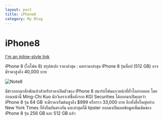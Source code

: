 ```yaml
---
layout: post
title: iPhone8
category: My Blog
---
```


# iPhone8

[I'm an inline-style link](http://www.thaimobilecenter.com/news-2557/iphone-8.asp)

iPhone 8 (ไอโฟน 8) สรุปสเปก ราคาล่าสุด : เผยราคาล่าสุด iPhone 8 รุ่นท็อป (512 GB) อาจมีราคาสูงถึง 40,000 บาท

![Note8](http://thaimobilecenter.com/home/img_stock/201795_63610.jpg)

มีข่าวออกมาสักพักแล้วสำหรับราคาเปิดตัวของ iPhone 8 สมาร์ทโฟนแถวหน้าที่ทั่วโลกรอคอย โดยก่อนหน้านี้ Ming-Chi Kuo นักวิเคราะห์ชื่อดังจาก KGI Securities ได้ออกมาเปิดเผยว่า iPhone 8 รุ่น 64 GB จะมีราคาเริ่มต้นสูงถึง $999 หรือราว 33,000 บาท อีกทั้งสื่อใหญ่อย่าง New York Times ก็ยังยืนยันตรงกัน และล่าสุดก็มี tipster ออกมาเปิดเผยข้อมูลเพิ่มเติมของ iPhone 8 รุ่น 256 GB และ 512 GB แล้ว
